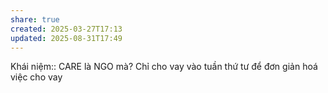 ```yaml
---
share: true
created: 2025-03-27T17:13
updated: 2025-08-31T17:49
---
```

Khái niệm:: 
CARE là NGO mà?
Chỉ cho vay vào tuần thứ tư để đơn giản hoá việc cho vay
